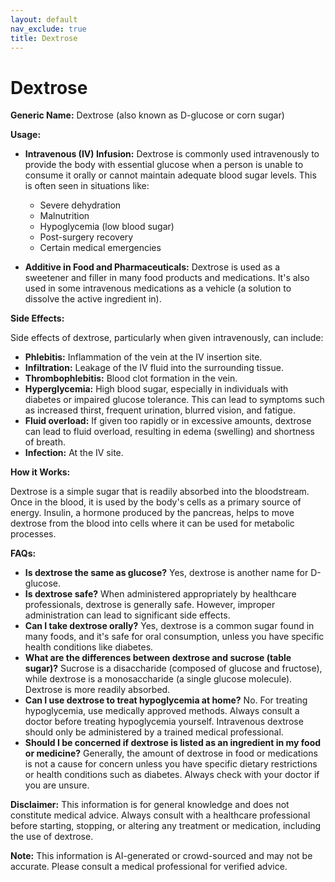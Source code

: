 ```yaml
---
layout: default
nav_exclude: true
title: Dextrose
---
```


# Dextrose

**Generic Name:** Dextrose (also known as D-glucose or corn sugar)

**Usage:**

* **Intravenous (IV) Infusion:**  Dextrose is commonly used intravenously to provide the body with essential glucose when a person is unable to consume it orally or cannot maintain adequate blood sugar levels. This is often seen in situations like:
    * Severe dehydration
    * Malnutrition
    * Hypoglycemia (low blood sugar)
    * Post-surgery recovery
    * Certain medical emergencies

* **Additive in Food and Pharmaceuticals:** Dextrose is used as a sweetener and filler in many food products and medications.  It's also used in some intravenous medications as a vehicle (a solution to dissolve the active ingredient in).


**Side Effects:**

Side effects of dextrose, particularly when given intravenously, can include:

* **Phlebitis:** Inflammation of the vein at the IV insertion site.
* **Infiltration:** Leakage of the IV fluid into the surrounding tissue.
* **Thrombophlebitis:** Blood clot formation in the vein.
* **Hyperglycemia:** High blood sugar, especially in individuals with diabetes or impaired glucose tolerance. This can lead to symptoms such as increased thirst, frequent urination, blurred vision, and fatigue.
* **Fluid overload:**  If given too rapidly or in excessive amounts, dextrose can lead to fluid overload, resulting in edema (swelling) and shortness of breath.
* **Infection:** At the IV site.

**How it Works:**

Dextrose is a simple sugar that is readily absorbed into the bloodstream.  Once in the blood, it is used by the body's cells as a primary source of energy.  Insulin, a hormone produced by the pancreas, helps to move dextrose from the blood into cells where it can be used for metabolic processes.

**FAQs:**

* **Is dextrose the same as glucose?**  Yes, dextrose is another name for D-glucose.
* **Is dextrose safe?** When administered appropriately by healthcare professionals, dextrose is generally safe. However, improper administration can lead to significant side effects.
* **Can I take dextrose orally?** Yes, dextrose is a common sugar found in many foods, and it's safe for oral consumption, unless you have specific health conditions like diabetes.
* **What are the differences between dextrose and sucrose (table sugar)?** Sucrose is a disaccharide (composed of glucose and fructose), while dextrose is a monosaccharide (a single glucose molecule). Dextrose is more readily absorbed.
* **Can I use dextrose to treat hypoglycemia at home?**  No.  For treating hypoglycemia, use medically approved methods.  Always consult a doctor before treating hypoglycemia yourself.  Intravenous dextrose should only be administered by a trained medical professional.
* **Should I be concerned if dextrose is listed as an ingredient in my food or medicine?**  Generally, the amount of dextrose in food or medications is not a cause for concern unless you have specific dietary restrictions or health conditions such as diabetes.  Always check with your doctor if you are unsure.

**Disclaimer:** This information is for general knowledge and does not constitute medical advice. Always consult with a healthcare professional before starting, stopping, or altering any treatment or medication, including the use of dextrose.


**Note:** This information is AI-generated or crowd-sourced and may not be accurate. Please consult a medical professional for verified advice.